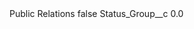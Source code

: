 <?xml version="1.0" encoding="UTF-8"?>
<CustomMetadata xmlns="http://soap.sforce.com/2006/04/metadata" xmlns:xsi="http://www.w3.org/2001/XMLSchema-instance" xmlns:xsd="http://www.w3.org/2001/XMLSchema">
    <label>Public Relations</label>
    <protected>false</protected>
    <values>
        <field>Status_Group__c</field>
        <value xsi:type="xsd:double">0.0</value>
    </values>
</CustomMetadata>
